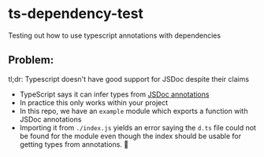 # ts-dependency-test
Testing out how to use typescript annotations with dependencies

## Problem:

tl;dr: Typescript doesn't have good support for JSDoc despite their claims

- TypeScript says it can infer types from [JSDoc annotations](https://www.typescriptlang.org/docs/handbook/intro-to-js-ts.html#providing-type-hints-in-js-via-jsdoc)
- In practice this only works within your project
- In this repo, we have an `example` module which exports a function with JSDoc annotations
- Importing it from `./index.js` yields an error saying the `d.ts` file could not be found for the module even though the index should be usable for getting types from annotations. 🤷

